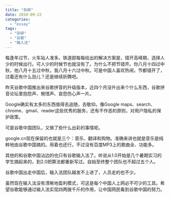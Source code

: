 ```yaml
---
title: "杂碎"
date: 2010-09-22
categories: 
  - "essay"
tags: 
  - "杂碎"
  - "谷歌"
  - "输入法"
---
```


每逢年过节，火车站人准多。铁道部每每给出的解决方案是，错开高峰期，选择人少的时候出行。可人少的时候节也就没有了。为什么不把节错开。你八月十四过中秋，他八月十五过中秋，我八月十六过中秋。可是中国人喜欢热闹，节都错开了，过着还有什么劲儿？还是继续折腾吧。

昨天谷歌中国推出来谷歌拼音的升级版本，近四个月没升出来个什么东西，谷歌拼音论坛里抱怨声、惋惜声、哀怨伤心声一片。

Google确实有太多的东西值得去追随，去敬仰。像Google maps、search、chrome、gmail、reader这些优秀的服务，还有不作恶的原则，对用户隐私的保护政策。

可是谷歌中国团队，又做了些什么出彩的事情呢。

google.cn现在保留的也就是三个：音乐、翻译和购物。准确来讲也就是音乐是纯粹地由谷歌中国搞的。用着也还行，不过没有百度MP3上的歌曲全、功能多。

其他的和谷歌中国沾边的也只有谷歌输入法了。听说从1.0开始是几个暑期实习的学生搞起来的，到2.0把算法都重新写过。自始至终整个团队也不超过五个人。

谷歌中国出走中国后，输入法团队越发不上进了，人员走的也不少。

虽然现在输入法没有清晰地盈利模式，可这是每个中国人上网必不可少的工具。希望谷歌能够通过输入法实现四两拨千斤的作用，让中国网民看到谷歌中国的努力。
